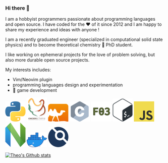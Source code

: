 ### Hi there 👋

I am a hobbyist programmers passionate about programming languages and open source.
I have coded for the ❤ of it since 2012 and I am happy to share my experience and ideas with anyone !

I am a recently graduated engineer (specialized in computational solid state physics) and to become theoretical chemistry 🧪 PhD student.

I like working on ephemeral projects for the love of problem solving, but also more durable open source projects.

My interests includes:

* Vim/Neovim plugin
* programming languages design and experimentation
* 👾 game development

<a href="https://python.org" ><img src="assets/python/python.png" width="64" alt="python logo"></a>
<a href="https://call-cc.org" ><img src="assets/chicken/chicken.png" width="64" alt="chicken logo"></a>
<a href="https://ocaml.org" ><img src="assets/ocaml/ocaml.png" width="64" alt="ocaml logo"></a>
<a href="https://fr.wikipedia.org/wiki/C_(langage)" ><img src="assets/c/c.png" width="64" alt="c logo"></a>
<a href="https://en.wikipedia.org/wiki/Fortran#Fortran_2003" ><img src="assets/fortran/fortran.png" width="64" alt="fortran logo"></a>
<a href="https://en.wikipedia.org/wiki/Bash_(Unix_shell)" ><img src="assets/bash/bash.png" width="64" alt="bash logo"></a>
<a href="https://developer.mozilla.org/fr/docs/Web/JavaScript" ><img src="assets/javascript/javascript.png" width="64" alt="javascript logo"></a>
<a href="https://neovim.io/" ><img src="assets/neovim/neovim.png" width="64" alt="neovim logo"></a>
<a href="https://docker.com" ><img src="assets/docker/docker.png" width="64" alt="docker logo"></a>
<a href="https://drone.io/" ><img src="assets/drone/drone.png" width="64" alt="drone logo"></a>

<a href=https://github.com/anuraghazra/github-readme-stats>
<img alt="Theo's Github stats" src="https://github-readme-stats.vercel.app/api?username=lattay&show_icons=true&include_all_commits=true">
</a>
